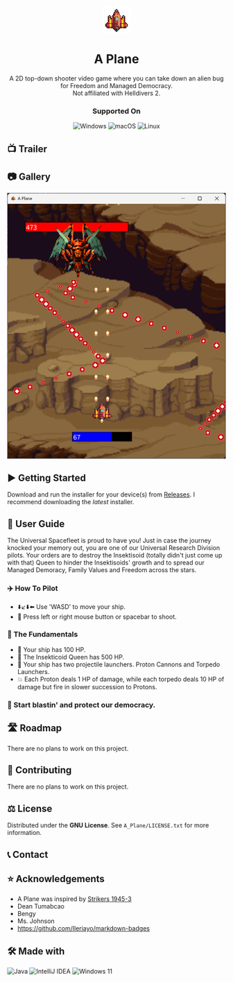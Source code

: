 <!-- Logo and Name -->
<div align="center">
  
  <img src="images/PlayerShip.png" alt="A Plane Logo">
  
  # A Plane
</div>


<!-- Quick Info -->
<div align="center">
  
  A 2D top-down shooter video game where you can take down an alien bug for Freedom and Managed Democracy.  
  Not affiliated with Helldivers 2.
  ### Supported On
  ![Windows](https://img.shields.io/badge/Windows-0078D6?style=for-the-badge&logo=data:image/svg+xml;base64,PHN2ZyB4bWxucz0iaHR0cDovL3d3dy53My5vcmcvMjAwMC9zdmciIHZpZXdCb3g9IjAgMCA0ODc1IDQ4NzUiPjxwYXRoIGZpbGw9IiNmZmYiIGQ9Ik0wIDBoMjMxMXYyMzEwSDB6bTI1NjQgMGgyMzExdjIzMTBIMjU2NHpNMCAyNTY0aDIzMTF2MjMxMUgwem0yNTY0IDBoMjMxMXYyMzExSDI1NjQiLz48L3N2Zz4=&logoColor=white)
  ![macOS](https://img.shields.io/badge/mac%20os-000000?style=for-the-badge&logo=apple&logoColor=F0F0F0)
  ![Linux](https://img.shields.io/badge/Linux-FCC624?style=for-the-badge&logo=linux&logoColor=black)

  <!-- ![altText](https://img.shields.io/badge/label-message_says_hi-COLORHEX?style=for-the-badge&logo=linuxOrBase64&logoColor=worksForSimpleIcons) -->
</div>


## 📺 Trailer


## 📷 Gallery
![](images/Screenshot.png)

## ▶️ Getting Started
Download and run the installer for your device(s) from [Releases](https://github.com/deantumabcaofhs/A_Plane/releases). I recommend downloading the *latest* installer.

## 📖 User Guide
The Universal Spacefleet is proud to have you! Just in case the journey knocked your memory out, you are one of our Universal Research Division pilots. Your orders are to destroy the Insektisoid (totally didn't just come up with that) Queen to hinder the Insektisoids' growth and to spread our Managed Demoracy, Family Values and Freedom across the stars.
### ✈️ How To Pilot
* ⬇️↙️⬇️⬅️ Use 'WASD' to move your ship.
* 🔫 Press left or right mouse button or spacebar to shoot.
### 🧱 The Fundamentals
* 🚀 Your ship has 100 HP.
* 🦟 The Insekticoid Queen has 500 HP.
* 🔫 Your ship has two projectile launchers. Proton Cannons and Torpedo Launchers.
* 💥 Each Proton deals 1 HP of damage, while each torpedo deals 10 HP of damage but fire in slower succession to Protons.
### 🫡 Start blastin' and protect our democracy.

## 🛣️ Roadmap
There are no plans to work on this project.

## 🙌 Contributing
There are no plans to work on this project.

## ⚖️ License
Distributed under the **GNU License**. See `A_Plane/LICENSE.txt` for more information.

## 📞 Contact

## ⭐ Acknowledgements
* A Plane was inspired by [Strikers 1945-3](https://play.google.com/store/apps/details?id=com.mobirix.s1945iii_gg&hl=en_US)
* Dean Tumabcao
* Bengy
* Ms. Johnson
* https://github.com/Ileriayo/markdown-badges

## 🛠️ Made with
![Java](https://img.shields.io/badge/java-%23ED8B00.svg?style=for-the-badge&logo=openjdk&logoColor=white)
![IntelliJ IDEA](https://img.shields.io/badge/IntelliJIDEA-000000.svg?style=for-the-badge&logo=intellij-idea&logoColor=white)
![Windows 11](https://img.shields.io/badge/Windows%2011-%230079d5.svg?style=for-the-badge&logo=data:image/svg+xml;base64,PHN2ZyB4bWxucz0iaHR0cDovL3d3dy53My5vcmcvMjAwMC9zdmciIHZpZXdCb3g9IjAgMCA0ODc1IDQ4NzUiPjxwYXRoIGZpbGw9IiNmZmYiIGQ9Ik0wIDBoMjMxMXYyMzEwSDB6bTI1NjQgMGgyMzExdjIzMTBIMjU2NHpNMCAyNTY0aDIzMTF2MjMxMUgwem0yNTY0IDBoMjMxMXYyMzExSDI1NjQiLz48L3N2Zz4=&logoColor=white)
